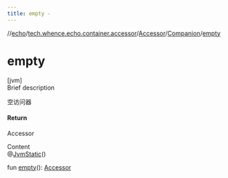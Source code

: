 ```yaml
---
title: empty -
---
```

//[echo](../../../index.md)/[tech.whence.echo.container.accessor](../../index.md)/[Accessor](../index.md)/[Companion](index.md)/[empty](empty.md)



# empty  
[jvm]  
Brief description  


空访问器



#### Return  


Accessor

  
Content  
@[JvmStatic](https://kotlinlang.org/api/latest/jvm/stdlib/kotlin.jvm/-jvm-static/index.html)()  
  
fun [empty](empty.md)(): [Accessor](../index.md)  



